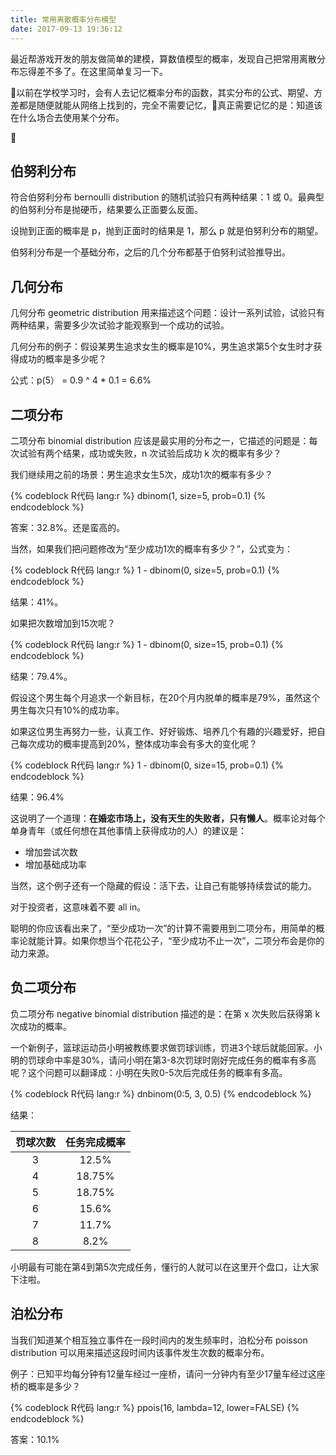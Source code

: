 ```yaml
---
title: 常用离散概率分布模型
date: 2017-09-13 19:36:12
---
```


最近帮游戏开发的朋友做简单的建模，算数值模型的概率，发现自己把常用离散分布忘得差不多了。在这里简单复习一下。

以前在学校学习时，会有人去记忆概率分布的函数，其实分布的公式、期望、方差都是随便就能从网络上找到的，完全不需要记忆，真正需要记忆的是：知道该在什么场合去使用某个分布。


<!-- more -->

## 伯努利分布 

符合伯努利分布  bernoulli distribution 的随机试验只有两种结果：1 或 0。最典型的伯努利分布是抛硬币，结果要么正面要么反面。

设抛到正面的概率是 p，抛到正面时的结果是 1，那么 p 就是伯努利分布的期望。

伯努利分布是一个基础分布，之后的几个分布都基于伯努利试验推导出。

## 几何分布

几何分布 geometric distribution 用来描述这个问题：设计一系列试验，试验只有两种结果，需要多少次试验才能观察到一个成功的试验。

几何分布的例子：假设某男生追求女生的概率是10%，男生追求第5个女生时才获得成功的概率是多少呢？

公式：p(5） = 0.9 ^ 4 * 0.1 = 6.6%

## 二项分布 

二项分布 binomial distribution 应该是最实用的分布之一，它描述的问题是：每次试验有两个结果，成功或失败，n 次试验后成功 k 次的概率有多少？

我们继续用之前的场景：男生追求女生5次，成功1次的概率有多少？

{% codeblock R代码 lang:r %}
dbinom(1, size=5, prob=0.1) 
{% endcodeblock %}

答案：32.8%。还是蛮高的。

当然，如果我们把问题修改为“至少成功1次的概率有多少？”，公式变为：

{% codeblock R代码 lang:r %}
1 - dbinom(0, size=5, prob=0.1) 
{% endcodeblock %}

结果：41%。

如果把次数增加到15次呢？

{% codeblock R代码 lang:r %}
1 - dbinom(0, size=15, prob=0.1) 
{% endcodeblock %}

结果：79.4%。

假设这个男生每个月追求一个新目标，在20个月内脱单的概率是79%，虽然这个男生每次只有10%的成功率。

如果这位男生再努力一些，认真工作、好好锻炼、培养几个有趣的兴趣爱好，把自己每次成功的概率提高到20%，整体成功率会有多大的变化呢？

{% codeblock R代码 lang:r %}
1 - dbinom(0, size=15, prob=0.1) 
{% endcodeblock %}

结果：96.4%

这说明了一个道理：**在婚恋市场上，没有天生的失败者，只有懒人**。概率论对每个单身青年（或任何想在其他事情上获得成功的人）的建议是：
- 增加尝试次数
- 增加基础成功率

当然，这个例子还有一个隐藏的假设：活下去，让自己有能够持续尝试的能力。

对于投资者，这意味着不要 all in。

聪明的你应该看出来了，“至少成功一次”的计算不需要用到二项分布，用简单的概率论就能计算。如果你想当个花花公子，“至少成功不止一次”，二项分布会是你的动力来源。

## 负二项分布

负二项分布  negative binomial distribution 描述的是：在第 x 次失败后获得第 k 次成功的概率。

一个新例子，篮球运动员小明被教练要求做罚球训练，罚进3个球后就能回家。小明的罚球命中率是30%，请问小明在第3-8次罚球时刚好完成任务的概率有多高呢？这个问题可以翻译成：小明在失败0-5次后完成任务的概率有多高。

{% codeblock R代码 lang:r %}
dnbinom(0:5, 3, 0.5)
{% endcodeblock %}

结果：

| 罚球次数 | 任务完成概率 | 
|:-----:|:--------:|
|   3   |    12.5%    | 
|   4   |   18.75%    | 
|   5   |   18.75%   |
|   6   |   15.6%    |
|   7   |   11.7%   |
|   8   |   8.2%   |

小明最有可能在第4到第5次完成任务，懂行的人就可以在这里开个盘口，让大家下注啦。

## 泊松分布 

当我们知道某个相互独立事件在一段时间内的发生频率时，泊松分布 poisson distribution 可以用来描述这段时间内该事件发生次数的概率分布。

例子：已知平均每分钟有12量车经过一座桥，请问一分钟内有至少17量车经过这座桥的概率是多少？

{% codeblock R代码 lang:r %}
ppois(16, lambda=12, lower=FALSE) 
{% endcodeblock %}

答案：10.1%
